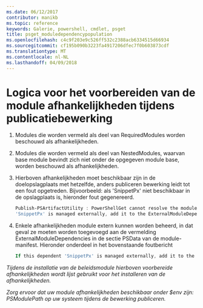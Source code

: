 ```yaml
---
ms.date: 06/12/2017
contributor: manikb
ms.topic: reference
keywords: Galerie, powershell, cmdlet, psget
title: psget_moduledependencypopulation
ms.openlocfilehash: c4c9f203e9c526ff532c2388acb6334515d66934
ms.sourcegitcommit: cf195b090b3223fa4917206dfec7f0b603873cdf
ms.translationtype: MT
ms.contentlocale: nl-NL
ms.lasthandoff: 04/09/2018
---
```

# <a name="logic-for-preparing-the-module-dependencies-during-publish-operation"></a>Logica voor het voorbereiden van de module afhankelijkheden tijdens publicatiebewerking
1.  Modules die worden vermeld als deel van RequiredModules worden beschouwd als afhankelijkheden.
2.  Modules die worden vermeld als deel van NestedModules, waarvan base module bevindt zich niet onder de opgegeven module base, worden beschouwd als afhankelijkheden.

3.  Hierboven afhankelijkheden moet beschikbaar zijn in de doelopslagplaats met hetzelfde, anders publiceren bewerking leidt tot een fout opgetreden.
    Bijvoorbeeld: als 'SnippetPx' niet beschikbaar in de opslagplaats is, hieronder fout gegenereerd.
    ```powershell
    Publish-PSArtifactUtility : PowerShellGet cannot resolve the module dependency 'SnippetPx' of the module 'TypePx' on the repository 'LocalRepo'. Verify that the dependent module 'SnippetPx' is available in the repository 'LocalRepo'. If this dependent
    'SnippetPx' is managed externally, add it to the ExternalModuleDependencies entry in the PSData section of the module manifest.
    ```
4.  Enkele afhankelijkheden module extern kunnen worden beheerd, in dat geval ze moeten worden toegevoegd aan de vermelding ExternalModuleDependencies in de sectie PSData van de module-manifest.
    Hieronder onderdeel in het bovenstaande foutbericht
    ```powershell
    If this dependent 'SnippetPx' is managed externally, add it to the ExternalModuleDependencies entry in the PSData section of the module manifest.
    ```

*Tijdens de installatie van de beleidsmodule hierboven voorbereide afhankelijkheden wordt lijst gebruikt voor het installeren van de afhankelijkheden.*

*Zorg ervoor dat uw module afhankelijkheden beschikbaar onder $env zijn: PSModulePath op uw systeem tijdens de bewerking publiceren.*